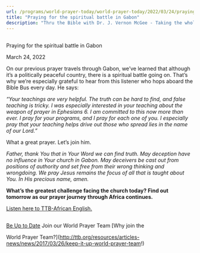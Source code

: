 ```yaml
---
url: /programs/world-prayer-today/world-prayer-today/2022/03/24/praying-for-the-spiritual-battle-in-gabon
title: "Praying for the spiritual battle in Gabon"
description: "Thru the Bible with Dr. J. Vernon McGee - Taking the whole Word to the whole world"
---
```







## 
 Praying for the spiritual battle in Gabon


March 24, 2022




On our previous prayer travels through Gabon, we’ve learned that although it’s a politically peaceful country, there is a spiritual battle going on. That’s why we’re especially grateful to hear from this listener who hops aboard the Bible Bus every day. He says:

*“Your teachings are very helpful. The truth can be hard to find, and false teaching is tricky. I was especially interested in your teaching about the weapon of prayer in Ephesians 6. I am committed to this now more than ever. I pray for your programs, and I pray for each one of you. I especially pray that your teaching helps drive out those who spread lies in the name of our Lord.”*

What a great prayer. Let’s join him. 

*Father, thank You that in Your Word we can find truth. May deception have no influence in Your church in Gabon. May deceivers be cast out from positions of authority and set free from their wrong thinking and wrongdoing. We pray Jesus remains the focus of all that is taught about You. In His precious name, amen.*

**What’s the greatest challenge facing the church today? Find out tomorrow as our prayer journey through Africa continues.**

[Listen here to TTB-African English.](https://ttb.twr.org/home/day,0432/language,ENG-AFR)







## 




[Be Up to Date](http://feeds.feedburner.com/WorldPrayerToday "World Prayer Today RSS Feed")
Join our World Prayer Team
[Why join the  

World Prayer Team?](http://ttb.org/resources/articles-news/news/2017/03/26/keep-it-up-world-prayer-team!)




